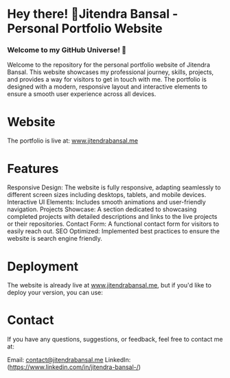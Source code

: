 # Hey there! 👋Jitendra Bansal - Personal Portfolio Website

### Welcome to my GitHub Universe! 🚀

Welcome to the repository for the personal portfolio website of Jitendra Bansal. This website showcases my professional journey, skills, projects, and provides a way for visitors to get in touch with me. The portfolio is designed with a modern, responsive layout and interactive elements to ensure a smooth user experience across all devices.

# Website
The portfolio is live at: www.jitendrabansal.me

# Features

 Responsive Design: The website is fully responsive, adapting seamlessly to different screen sizes including desktops, tablets, and mobile devices.
 Interactive UI Elements: Includes smooth animations and user-friendly navigation.
 Projects Showcase: A section dedicated to showcasing completed projects with detailed descriptions and links to the live projects or their repositories.
 Contact Form: A functional contact form for visitors to easily reach out.
 SEO Optimized: Implemented best practices to ensure the website is search engine friendly.

# Deployment

The website is already live at www.jitendrabansal.me, but if you'd like to deploy your version, you can use:

# Contact
If you have any questions, suggestions, or feedback, feel free to contact me at:

 Email: contact@jitendrabansal.me
 LinkedIn:(https://www.linkedin.com/in/jitendra-bansal-/)



